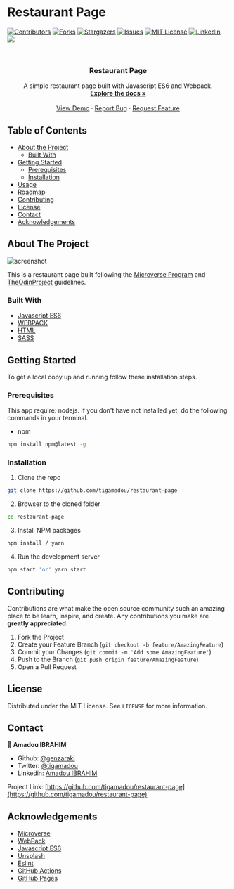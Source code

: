 # Restaurant Page

<!--
*** Thanks for checking out this README Template. If you have a suggestion that would
*** make this better, please fork the repo and create a pull request or simply open
*** an issue with the tag "enhancement".
*** Thanks again! Now go create something AMAZING! :D
-->





<!-- PROJECT SHIELDS -->
<!--
*** I'm using markdown "reference style" links for readability.
*** Reference links are enclosed in brackets [ ] instead of parentheses ( ).
*** See the bottom of this document for the declaration of the reference variables
*** for contributors-url, forks-url, etc. This is an optional, concise syntax you may use.
*** https://www.markdownguide.org/basic-syntax/#reference-style-links
-->
[![Contributors][contributors-shield]][contributors-url]
[![Forks][forks-shield]][forks-url]
[![Stargazers][stars-shield]][stars-url]
[![Issues][issues-shield]][issues-url]
[![MIT License][license-shield]][license-url]
[![LinkedIn][linkedin-shield]][linkedin-url]
![](https://github.com/tigamadou/restaurant-page/workflows/Linters/badge.svg)


<!-- PROJECT LOGO -->
<br />
<p align="center">
  
  <h3 align="center">Restaurant Page</h3>

  <p align="center">
    A simple restaurant page built with Javascript ES6 and Webpack.
    <br />
    <a href="#about-the-project"><strong>Explore the docs »</strong></a>
    <br />
    <br />
    <a href="https://rawcdn.githack.com/tigamadou/restaurant-page/7dc77712f08348bd7e72576678894b9711e3ffbe/dist/index.html" target="_blank" >View Demo</a>
    ·
    <a href="https://github.com/tigamadou/restaurant-page/issues">Report Bug</a>
    ·
    <a href="https://github.com/tigamadou/restaurant-page/issues">Request Feature</a>
  </p>
</p>



<!-- TABLE OF CONTENTS -->
## Table of Contents

* [About the Project](#about-the-project)
  * [Built With](#built-with)
* [Getting Started](#getting-started)
  * [Prerequisites](#prerequisites)
  * [Installation](#installation)
* [Usage](#usage)
* [Roadmap](#roadmap)
* [Contributing](#contributing)
* [License](#license)
* [Contact](#contact)
* [Acknowledgements](#acknowledgements)



<!-- ABOUT THE PROJECT -->
## About The Project

![screenshot](./src/assets/images/screenshot.png)

This is a restaurant page built following the [Microverse Program](https://microverse.org)  and [TheOdinProject](https://www.theodinproject.com/courses/javascript/lessons/restaurant-page) guidelines.

### Built With
* [Javascript ES6]()
* [WEBPACK]()
* [HTML]()
* [SASS]()



<!-- GETTING STARTED -->
## Getting Started

To get a local copy up and running follow these installation steps.



### Prerequisites
This app require: nodejs. If you don't have not installed yet, do the following commands in your terminal.
* npm
```sh
npm install npm@latest -g
```

### Installation

1. Clone the repo

```sh
git clone https://github.com/tigamadou/restaurant-page
```

2. Browser to the cloned folder
```sh
cd restaurant-page
```

3. Install NPM packages
```sh
npm install / yarn 
```
4. Run the development server 
```sh
npm start 'or' yarn start
```




<!-- CONTRIBUTING -->
## Contributing

Contributions are what make the open source community such an amazing place to be learn, inspire, and create. Any contributions you make are **greatly appreciated**.

1. Fork the Project
2. Create your Feature Branch (`git checkout -b feature/AmazingFeature`)
3. Commit your Changes (`git commit -m 'Add some AmazingFeature'`)
4. Push to the Branch (`git push origin feature/AmazingFeature`)
5. Open a Pull Request



<!-- LICENSE -->
## License

Distributed under the MIT License. See `LICENSE` for more information.



<!-- CONTACT -->
## Contact
👤 **Amadou IBRAHIM**

- Github: [@genzaraki](https://github.com/tigamadou)
- Twitter: [@tigamadou](https://twitter.com/tigamadou)
- Linkedin: [Amadou IBRAHIM](https://www.linkedin.com/in/amadou-ibrahim/)

Project Link: [https://github.com/tigamadou/restaurant-page](https://github.com/tigamadou/restaurant-page)



<!-- ACKNOWLEDGEMENTS -->
## Acknowledgements
* [Microverse](https://microverse.org)
* [WebPack](https://getbootstrap.com)
* [Javascript ES6](https://github.com/facebook/react/)
* [Unsplash](https://unsplash.com/)
* [Eslint](https://eslint.org/)
* [GitHub Actions](https://github.com/features/actions)
* [GitHub Pages](https://www.heroku.com/)






<!-- MARKDOWN LINKS & IMAGES -->
<!-- https://www.markdownguide.org/basic-syntax/#reference-style-links -->
[contributors-shield]: https://img.shields.io/github/contributors/tigamadou/restaurant-page.svg?style=flat-square
[contributors-url]: https://github.com/tigamadou/restaurant-page/graphs/contributors
[forks-shield]: https://img.shields.io/github/forks/tigamadou/restaurant-page.svg?style=flat-square
[forks-url]: https://github.com/tigamadou/restaurant-page/network/members
[stars-shield]: https://img.shields.io/github/stars/tigamadou/restaurant-page.svg?style=flat-square
[stars-url]: https://github.com/tigamadou/restaurant-page/stargazers
[issues-shield]: https://img.shields.io/github/issues/tigamadou/restaurant-page.svg?style=flat-square
[issues-url]: https://github.com/tigamadou/restaurant-page/issues
[license-shield]: https://img.shields.io/github/license/tigamadou/restaurant-page.svg?style=flat-square
[license-url]: https://github.com/tigamadou/restaurant-page/blob/master/LICENSE.txt
[linkedin-shield]: https://img.shields.io/badge/-LinkedIn-black.svg?style=flat-square&logo=linkedin&colorB=555
[linkedin-url]: https://linkedin.com/in/amadou-ibrahim
[product-screenshot]: images/screenshot.png
